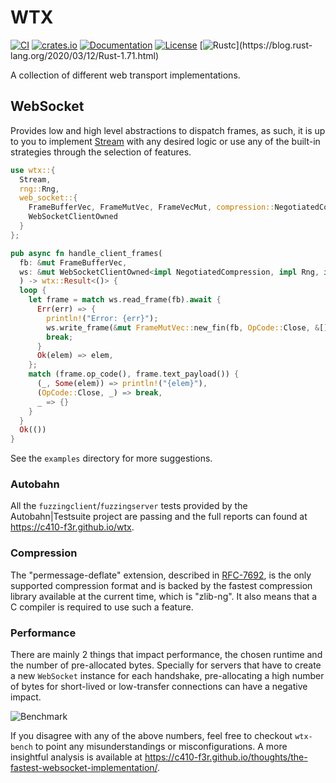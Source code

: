 # WTX 

[![CI](https://github.com/c410-f3r/wtx/workflows/CI/badge.svg)](https://github.com/c410-f3r/wtx/actions?query=workflow%3ACI)
[![crates.io](https://img.shields.io/crates/v/wtx.svg)](https://crates.io/crates/wtx)
[![Documentation](https://docs.rs/wtx/badge.svg)](https://docs.rs/wtx)
[![License](https://img.shields.io/badge/license-APACHE2-blue.svg)](./LICENSE)
[![Rustc](https://img.shields.io/badge/rustc-1.71-lightgray")](https://blog.rust-lang.org/2020/03/12/Rust-1.71.html)

A collection of different web transport implementations.

## WebSocket

Provides low and high level abstractions to dispatch frames, as such, it is up to you to implement [Stream](https://docs.rs/wtx/latest/wtx/trait.Stream.html) with any desired logic or use any of the built-in strategies through the selection of features.


```rust
use wtx::{
  Stream,
  rng::Rng,
  web_socket::{
    FrameBufferVec, FrameMutVec, FrameVecMut, compression::NegotiatedCompression, OpCode,
    WebSocketClientOwned
  }
};

pub async fn handle_client_frames(
  fb: &mut FrameBufferVec,
  ws: &mut WebSocketClientOwned<impl NegotiatedCompression, impl Rng, impl Stream>
  ) -> wtx::Result<()> {
  loop {
    let frame = match ws.read_frame(fb).await {
      Err(err) => {
        println!("Error: {err}");
        ws.write_frame(&mut FrameMutVec::new_fin(fb, OpCode::Close, &[])?).await?;
        break;
      }
      Ok(elem) => elem,
    };
    match (frame.op_code(), frame.text_payload()) {
      (_, Some(elem)) => println!("{elem}"),
      (OpCode::Close, _) => break,
      _ => {}
    }
  }
  Ok(())
}
```

See the `examples` directory for more suggestions.

### Autobahn

All the `fuzzingclient`/`fuzzingserver` tests provided by the Autobahn|Testsuite project are passing and the full reports can found at https://c410-f3r.github.io/wtx.

### Compression

The "permessage-deflate" extension, described in [RFC-7692](https://datatracker.ietf.org/doc/html/rfc7692), is the only supported compression format and is backed by the fastest compression library available at the current time, which is "zlib-ng". It also means that a C compiler is required to use such a feature.

### Performance

There are mainly 2 things that impact performance, the chosen runtime and the number of pre-allocated bytes. Specially for servers that have to create a new `WebSocket` instance for each handshake, pre-allocating a high number of bytes for short-lived or low-transfer connections can have a negative impact.

![Benchmark](https://i.imgur.com/Iv2WzJV.jpg)

If you disagree with any of the above numbers, feel free to checkout `wtx-bench` to point any misunderstandings or misconfigurations. A more insightful analysis is available at https://c410-f3r.github.io/thoughts/the-fastest-websocket-implementation/.
